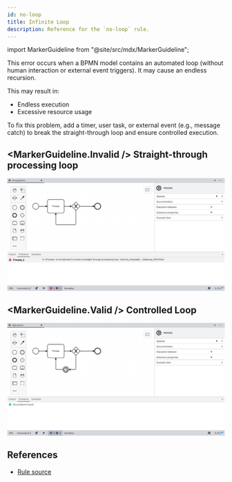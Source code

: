 ```yaml
---
id: no-loop
title: Infinite Loop
description: Reference for the `no-loop` rule.
---
```


import MarkerGuideline from "@site/src/mdx/MarkerGuideline";

This error occurs when a BPMN model contains an automated loop (without human interaction or external event triggers). It may cause an endless recursion.

This may result in:

- Endless execution
- Excessive resource usage

To fix this problem, add a timer, user task, or external event (e.g., message catch) to break the straight-through loop and ensure controlled execution.

## <MarkerGuideline.Invalid /> Straight-through processing loop

![Straight-through processing loop](./img/no-loop/wrong.png)

## <MarkerGuideline.Valid /> Controlled Loop

![Controlled Loop](./img/no-loop/right.png)

## References

- [Rule source](https://github.com/camunda/bpmnlint-plugin-camunda-compat/blob/main/rules/camunda-cloud/no-loop.js)
